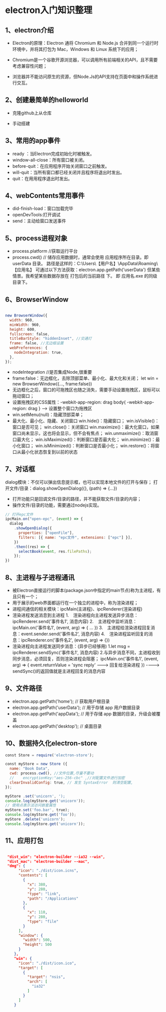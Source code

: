 # electron入门知识整理

## 1、electron介绍

- Electron的原理：Electron 通将 Chromium 和 Node.js 合并到同一个运行时环境中，并将其打包为 Mac，Windows 和 Linux 系统下的应用；
- Chromium是一个谷歌开源浏览器，可以调用所有前端相关的API，且不需要考虑兼容性问题；

- 浏览器并不能访问原生的资源，但Node.Js的API支持在页面中和操作系统进行交互。

## 2、创建最简单的helloworld

- 克隆github上从仓库

- 手动搭建

## 3、常用的app事件

- ready ：当Electron完成初始化时被触发。
- window-all-close：所有窗口被关闭。
- before-quit：在应用程序开始关闭窗口之前触发。
- will-quit：当所有窗口都已经关闭并且程序将退出时发出。
- quit：在用用程序退出时发出。

## 4、webContents常用事件

- did-finish-load：窗口加载完毕
- openDevTools:打开调试
- send：主动给窗口发送事件

## 5、process进程对象

- process.platform //获取运行平台
- process.cwd() //
储存应用数据时，通常会使用 应用程序所在目录。即 userData 目录。
路径是这样的：C:\Users\【用户名】\AppData\Roaming\【应用名】
可通过以下方法获取：electron.app.getPath('userData')
但某些情景。我希望某些数据存放在 打包后的当前路径 下。
即 应用名.exe 的同级目录下。

## 6、BrowserWindow

```javascript

new BrowserWindow({
  width: 960,
  minWidth: 960,
  height: 600,
  fullscreen: false,
  titleBarStyle: "hiddenInset", //交通灯
  frame: false, //无边框设置
  webPreferences: {
    nodeIntegration: true,
  },
});

```

- nodeIntegration //是否集成Node,很重要
- frame:false：无边框化，去除顶部菜单、最小化、最大化和关闭；
let win = new BrowserWindow({..., frame:false})
- 无边框化之后，窗口的可拖拽区也随之消失，需要手动设置拖拽区，鼠标可以拖动窗口；
- 设置拖拽区的CSS属性：-webkit-app-region: drag
body{ -webkit-app-region: drag } --> 设置整个窗口为拖拽区
- win.setMenu(null)：隐藏顶部菜单；
- 最大化、最小化、隐藏、关闭窗口
win.hide()：隐藏窗口； win.isVisible()：窗口是否可见； win.close()：关闭窗口
win.maximize()：最大化窗口，如果窗口尚未显示，这也将会显示，但不会有焦点；
win.unmaximize()：取消窗口最大化； win.isMaximized()：判断窗口是否最大化；
win.minimize()：最小化窗口；
win.isMinimized()：判断窗口是否最小化；
win.restore()：将窗口从最小化状态恢复到以前的状态

## 7、对话框

dialog模块：不仅可以弹出信息提示框，也可以实现本地文件的打开与保存；
打开文件/目录：dialog.showOpenDialog({}, (path) => {...})

- 打开功能只是回调文件/目录的路径，并不能获取文件/目录的内容；
- 操作文件/目录的功能，需要通过nodejs实现。

```javascript
// 打开epc文件
ipcMain.on("open-epc", (event) => {
  dialog
    .showOpenDialog({
      properties: ["openFile"],
      filters: [{ name: "epc文件", extensions: ["epc"] }],
    })
    .then((res) => {
      selectBook(event, res.filePaths);
    });
})

```

## 8、主进程与子进程通讯

- 被Electron直接运行的脚本(package.json中指定的main节点)称为主进程，有且只有一个；
- 用于展示的web界面都运行在一个独立的进程中，称为渲染进程；
- 进程间通信的相关模块：ipcMain(主进程)、ipcRenderer(渲染进程)
- 渲染进程发送消息到主进程
1.　渲染进程向主进程发送异步消息：ipcRenderer.send('事件名1', 消息内容)
2.　主进程中监听消息：ipcMain.on('事件名1', (event, arg) => { ... })
3.　主进程给渲染进程回复消息：event.sender.send('事件名2', 消息内容)
4.　渲染进程监听回复的消息：ipcRenderer.on('事件名2', (event, arg) => {})
- 渲染进程向主进程发送同步消息：(异步已经够用)
1.let msg = ipcRenderer.sendSync('事件名1', 消息内容)
2.与异步消息不同，主进程收到同步消息，必须回复，否则渲染进程会阻塞；
ipcMain.on('事件名1', (event, arg) => {
event.returnValue = 'sync reply' ---> 回复给渲染进程
}) ----> sendSync()的返回值就是主进程回复的消息内容

## 9、文件路径

- electron.app.getPath('home'); // 获取用户根目录
- electron.app.getPath('userData'); // 用于存储 app 用户数据目录
- electron.app.getPath('appData'); // 用于存储 app 数据的目录，升级会被覆盖
- electron.app.getPath('desktop'); // 桌面目录

## 10、数据持久化electron-store

```javascript
const Store = require('electron-store');

const myStore = new Store ({
  name: "Book Data",
  cwd: process.cwd(), //文件位置,尽量不要动
  //    encryptionKey:"aes-256-cbc" ,//对配置文件进行加密
  clearInvalidConfig: true, // 发生 SyntaxError  则清空配置,
});

myStore .set('unicorn', ');
console.log(myStore.get('unicorn'));
// 使用点表示法访问嵌套属性
myStore.set('foo.bar', true);
console.log(myStore.get('foo'));
myStore .delete('unicorn');
console.log(myStore.get('unicorn'));

```

## 11、应用打包

```json

 "dist_win": "electron-builder --ia32 --win",
 "dist_mac": "electron-builder --mac",
 "dmg": {
      "icon": "./dist/icon.icns",
      "contents": [
        {
          "x": 380,
          "y": 280,
          "type": "link",
          "path": "/Applications"
        },
        {
          "x": 110,
          "y": 280,
          "type": "file"
        }
      ],
      "window": {
        "width": 500,
        "height": 500
      }
    },
    "win": {
      "icon": "./dist/icon.ico",
      "target": [
        {
          "target": "nsis",
          "arch": [
            "ia32"
          ]
        }
      ]
    }
```
